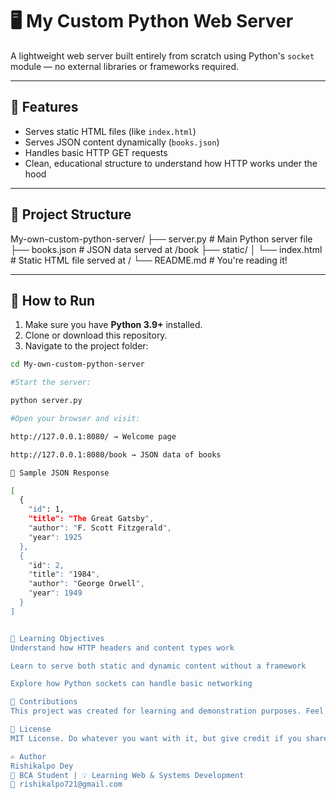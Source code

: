 # 🖥️ My Custom Python Web Server

A lightweight web server built entirely from scratch using Python's `socket` module — no external libraries or frameworks required.

---

## 🚀 Features

- Serves static HTML files (like `index.html`)
- Serves JSON content dynamically (`books.json`)
- Handles basic HTTP GET requests
- Clean, educational structure to understand how HTTP works under the hood

---

## 📁 Project Structure

My-own-custom-python-server/
├── server.py # Main Python server file
├── books.json # JSON data served at /book
├── static/
│ └── index.html # Static HTML file served at /
└── README.md # You're reading it!


---

## 🧪 How to Run

1. Make sure you have **Python 3.9+** installed.
2. Clone or download this repository.
3. Navigate to the project folder:

```bash
cd My-own-custom-python-server

#Start the server:

python server.py

#Open your browser and visit:

http://127.0.0.1:8080/ → Welcome page

http://127.0.0.1:8080/book → JSON data of books

📘 Sample JSON Response

[
  {
    "id": 1,
    "title": "The Great Gatsby",
    "author": "F. Scott Fitzgerald",
    "year": 1925
  },
  {
    "id": 2,
    "title": "1984",
    "author": "George Orwell",
    "year": 1949
  }
]


🎯 Learning Objectives
Understand how HTTP headers and content types work

Learn to serve both static and dynamic content without a framework

Explore how Python sockets can handle basic networking

🙌 Contributions
This project was created for learning and demonstration purposes. Feel free to fork and improve it!

📝 License
MIT License. Do whatever you want with it, but give credit if you share it!

✍️ Author
Rishikalpo Dey
💼 BCA Student | 💡 Learning Web & Systems Development
📧 rishikalpo721@gmail.com
